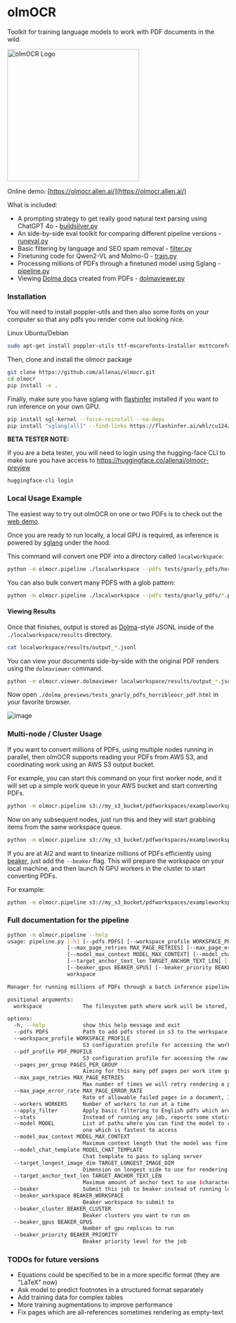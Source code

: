 # olmOCR

Toolkit for training language models to work with PDF documents in the wild.


<img src="https://github.com/user-attachments/assets/d70c8644-3e64-4230-98c3-c52fddaeccb6" alt="olmOCR Logo" width="300"/>
<br/>

Online demo: [https://olmocr.allen.ai/](https://olmocr.allen.ai/)

What is included:
 - A prompting strategy to get really good natural text parsing using ChatGPT 4o - [buildsilver.py](https://github.com/allenai/olmocr/blob/main/olmocr/data/buildsilver.py)
 - An side-by-side eval toolkit for comparing different pipeline versions - [runeval.py](https://github.com/allenai/olmocr/blob/main/olmocr/eval/runeval.py)
 - Basic filtering by language and SEO spam removal - [filter.py](https://github.com/allenai/olmocr/blob/main/olmocr/filter/filter.py)
 - Finetuning code for Qwen2-VL and Molmo-O - [train.py](https://github.com/allenai/olmocr/blob/main/olmocr/train/train.py)
 - Processing millions of PDFs through a finetuned model using Sglang - [pipeline.py](https://github.com/allenai/olmocr/blob/main/olmocr/pipeline.py)
 - Viewing [Dolma docs](https://github.com/allenai/dolma) created from PDFs - [dolmaviewer.py](https://github.com/allenai/olmocr/blob/main/olmocr/viewer/dolmaviewer.py)

### Installation

You will need to install poppler-utils and then also some fonts on your computer so that any pdfs you render come out looking nice.

Linux Ubuntu/Debian
```bash
sudo apt-get install poppler-utils ttf-mscorefonts-installer msttcorefonts fonts-crosextra-caladea fonts-crosextra-carlito gsfonts lcdf-typetools
```

Then, clone and install the olmocr package
```bash
git clone https://github.com/allenai/olmocr.git
cd olmocr
pip install -e .
```

Finally, make sure you have sglang with [flashinfer](https://github.com/flashinfer-ai/flashinfer) installed if you want to run inference on your own GPU.
```bash
pip install sgl-kernel --force-reinstall --no-deps
pip install "sglang[all]" --find-links https://flashinfer.ai/whl/cu124/torch2.4/flashinfer/
```

**BETA TESTER NOTE:**

If you are a beta tester, you will need to login using the hugging-face CLI
to make sure you have access to https://huggingface.co/allenai/olmocr-preview
 
`huggingface-cli login`

### Local Usage Example

The easiest way to try out olmOCR on one or two PDFs is to check out the [web demo](https://olmocr.allen.ai/).

Once you are ready to run locally, a local GPU is required, as inference is powered by [sglang](https://github.com/sgl-project/sglang) 
under the hood.

This command will convert one PDF into a directory called `localworkspace`:
```bash
python -m olmocr.pipeline ./localworkspace --pdfs tests/gnarly_pdfs/horribleocr.pdf
```

You can also bulk convert many PDFS with a glob pattern:
```bash
python -m olmocr.pipeline ./localworkspace --pdfs tests/gnarly_pdfs/*.pdf
```

#### Viewing Results

Once that finishes, output is stored as [Dolma](https://github.com/allenai/dolma)-style JSONL inside of the `./localworkspace/results` directory.

```bash
cat localworkspace/results/output_*.jsonl  
```

You can view your documents side-by-side with the original PDF renders using the `dolmaviewer` command.

```bash
python -m olmocr.viewer.dolmaviewer localworkspace/results/output_*.jsonl
```

Now open `./dolma_previews/tests_gnarly_pdfs_horribleocr_pdf.html` in your favorite browser.

![image](https://github.com/user-attachments/assets/128922d1-63e6-4d34-84f2-d7901237da1f)


### Multi-node / Cluster Usage

If you want to convert millions of PDFs, using multiple nodes running in parallel, then olmOCR supports
reading your PDFs from AWS S3, and coordinating work using an AWS S3 output bucket.

For example, you can start this command on your first worker node, and it will set up
a simple work queue in your AWS bucket and start converting PDFs.

```bash
python -m olmocr.pipeline s3://my_s3_bucket/pdfworkspaces/exampleworkspace --pdfs s3://my_s3_bucket/jakep/gnarly_pdfs/*.pdf
```

Now on any subsequent nodes, just run this and they will start grabbing items from the same workspace queue. 
```bash
python -m olmocr.pipeline s3://my_s3_bucket/pdfworkspaces/exampleworkspace
```

If you are at AI2 and want to linearize millions of PDFs efficiently using [beaker](https://www.beaker.org), just add the `--beaker`
flag. This will prepare the workspace on your local machine, and then launch N GPU workers in the cluster to start
converting PDFs.

For example:
```bash
python -m olmocr.pipeline s3://my_s3_bucket/pdfworkspaces/exampleworkspace --pdfs s3://my_s3_bucket/jakep/gnarly_pdfs/*.pdf --beaker --beaker_gpus 4
```

### Full documentation for the pipeline

```bash
python -m olmocr.pipeline --help
usage: pipeline.py [-h] [--pdfs PDFS] [--workspace_profile WORKSPACE_PROFILE] [--pdf_profile PDF_PROFILE] [--pages_per_group PAGES_PER_GROUP]
                   [--max_page_retries MAX_PAGE_RETRIES] [--max_page_error_rate MAX_PAGE_ERROR_RATE] [--workers WORKERS] [--apply_filter] [--stats] [--model MODEL]
                   [--model_max_context MODEL_MAX_CONTEXT] [--model_chat_template MODEL_CHAT_TEMPLATE] [--target_longest_image_dim TARGET_LONGEST_IMAGE_DIM]
                   [--target_anchor_text_len TARGET_ANCHOR_TEXT_LEN] [--beaker] [--beaker_workspace BEAKER_WORKSPACE] [--beaker_cluster BEAKER_CLUSTER]
                   [--beaker_gpus BEAKER_GPUS] [--beaker_priority BEAKER_PRIORITY]
                   workspace

Manager for running millions of PDFs through a batch inference pipeline

positional arguments:
  workspace             The filesystem path where work will be stored, can be a local folder, or an s3 path if coordinating work with many workers, s3://bucket/prefix/

options:
  -h, --help            show this help message and exit
  --pdfs PDFS           Path to add pdfs stored in s3 to the workspace, can be a glob path s3://bucket/prefix/*.pdf or path to file containing list of pdf paths
  --workspace_profile WORKSPACE_PROFILE
                        S3 configuration profile for accessing the workspace
  --pdf_profile PDF_PROFILE
                        S3 configuration profile for accessing the raw pdf documents
  --pages_per_group PAGES_PER_GROUP
                        Aiming for this many pdf pages per work item group
  --max_page_retries MAX_PAGE_RETRIES
                        Max number of times we will retry rendering a page
  --max_page_error_rate MAX_PAGE_ERROR_RATE
                        Rate of allowable failed pages in a document, 1/250 by default
  --workers WORKERS     Number of workers to run at a time
  --apply_filter        Apply basic filtering to English pdfs which are not forms, and not likely seo spam
  --stats               Instead of running any job, reports some statistics about the current workspace
  --model MODEL         List of paths where you can find the model to convert this pdf. You can specify several different paths here, and the script will try to use the
                        one which is fastest to access
  --model_max_context MODEL_MAX_CONTEXT
                        Maximum context length that the model was fine tuned under
  --model_chat_template MODEL_CHAT_TEMPLATE
                        Chat template to pass to sglang server
  --target_longest_image_dim TARGET_LONGEST_IMAGE_DIM
                        Dimension on longest side to use for rendering the pdf pages
  --target_anchor_text_len TARGET_ANCHOR_TEXT_LEN
                        Maximum amount of anchor text to use (characters)
  --beaker              Submit this job to beaker instead of running locally
  --beaker_workspace BEAKER_WORKSPACE
                        Beaker workspace to submit to
  --beaker_cluster BEAKER_CLUSTER
                        Beaker clusters you want to run on
  --beaker_gpus BEAKER_GPUS
                        Number of gpu replicas to run
  --beaker_priority BEAKER_PRIORITY
                        Beaker priority level for the job
```


### TODOs for future versions
 - Equations could be specified to be in a more specific format (they are "LaTeX" now)
 - Ask model to predict footnotes in a structured format separately
 - Add training data for complex tables
 - More training augmentations to improve performance
 - Fix pages which are all-references sometimes rendering as empty-text
 
